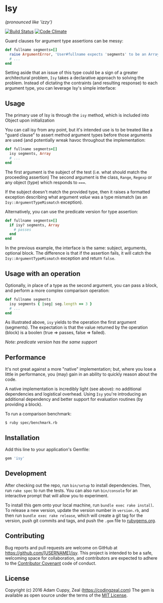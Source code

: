 # Isy
*(pronounced like 'izzy')*

[![Build Status](https://travis-ci.org/acuppy/isy.svg?branch=master)](https://travis-ci.org/CodingZeal/isy)
[![Code Climate](https://codeclimate.com/github/acuppy/isy/badges/gpa.svg)](https://codeclimate.com/github/CodingZeal/isy)

Guard clauses for argument type assertions can be messy:

```ruby
def fullname segments=[]
  raise ArgumentError, 'User#fullname expects 'segments' to be an Array' if segments.is_a? Array
  # ...
end
```

Setting aside that an issue of this type could be a sign of a greater
architectural problem, `Isy` takes a declarative approach to solving the problem.
Instead of dictating the contraints (and resulting response) to each argument type,
you can leverage Isy's simple interface:

## Usage

The primary use of Isy is through the `isy` method, which is included into Object upon initialization

You can call isy from any point, but it's intended use is to be treated like a "guard clause" to
assert method argument types before those arguments are used (and potentially wreak havoc
throughout the implementation:

```ruby
def fullname segments=[]
  isy segments, Array
  # ...
end
```

The first argument is the subject of the test (i.e. what should match the proceeding assertion)
The second argument is the class, `Range`, `Regexp` or any object (type) which responds to `===`.

If the subject doesn't match the provided type, then it raises a formatted exception describing
what argument *value* was a type mismatch (as an `Isy::ArgumentTypeMismatch` exception).

Alternatively, you can use the predicate version for type assertion:

```ruby
def fullname segments=[]
  if isy? segments, Array
    # passes
  end
end
```

In the previous example, the interface is the same: subject, arguments,
optional block.  The difference is that if the assertion fails, it will
catch the `Isy::ArgumentTypeMismatch` exception and return `false`.

## Usage with an operation

Optionally, in place of a type as the second argument, you can pass a block, and perform
a more complex comparison operation:

```ruby
def fullname segments
  isy segments { |seg| seg.length == 3 }
  # ...
end
```

As illustrated above, `isy` yields to the operation the first argument (segments).  The expectation
is that the value returned by the operation (block) is a boolen (true => passes, false => failed).

*Note: predicate version has the same support*

## Performance

It's not great against a more "native" implementation; but, where you lose a little
in performance, you (may) gain in an ability to quickly reason about the
code.

A native implementation is incredibly light (see above): no additional dependencies
and logistical overhead.  Using `Isy` you're introducing an additional dependency and
better support for evaluation routines (by providing a block).

To run a comparison benchmark:

`$ ruby spec/benchmark.rb`

## Installation

Add this line to your application's Gemfile:

```ruby
gem 'isy'
```

## Development

After checking out the repo, run `bin/setup` to install dependencies. Then, run `rake spec` to run the tests. You can also run `bin/console` for an interactive prompt that will allow you to experiment.

To install this gem onto your local machine, run `bundle exec rake install`. To release a new version, update the version number in `version.rb`, and then run `bundle exec rake release`, which will create a git tag for the version, push git commits and tags, and push the `.gem` file to [rubygems.org](https://rubygems.org).

## Contributing

Bug reports and pull requests are welcome on GitHub at https://github.com/[USERNAME]/isy. This project is intended to be a safe, welcoming space for collaboration, and contributors are expected to adhere to the [Contributor Covenant](contributor-covenant.org) code of conduct.


## License

Copyright (c) 2016 Adam Cuppy, Zeal (https://codingzeal.com)
The gem is available as open source under the terms of the [MIT License](http://opensource.org/licenses/MIT).
